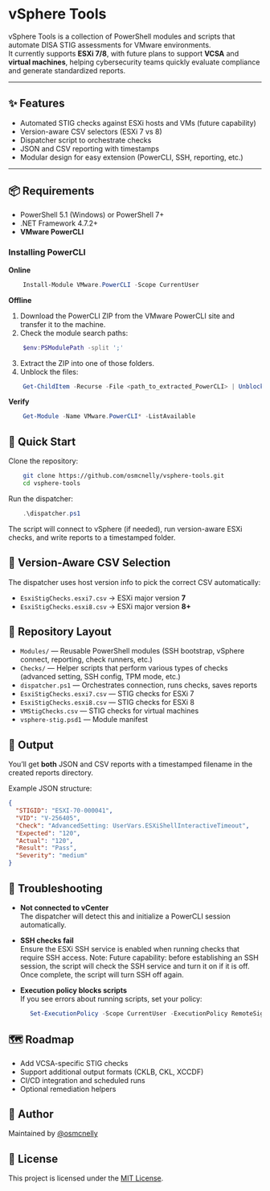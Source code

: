 # vSphere Tools

vSphere Tools is a collection of PowerShell modules and scripts that automate DISA STIG assessments for VMware environments.  
It currently supports **ESXi 7/8**, with future plans to support **VCSA** and **virtual machines**, helping cybersecurity teams quickly evaluate compliance and generate standardized reports.

---

## ✨ Features
- Automated STIG checks against ESXi hosts and VMs (future capability)
- Version-aware CSV selectors (ESXi 7 vs 8)
- Dispatcher script to orchestrate checks
- JSON and CSV reporting with timestamps
- Modular design for easy extension (PowerCLI, SSH, reporting, etc.)

---

## 📦 Requirements
- PowerShell 5.1 (Windows) or PowerShell 7+  
- .NET Framework 4.7.2+  
- **VMware PowerCLI**

### Installing PowerCLI

**Online**
```powershell
    Install-Module VMware.PowerCLI -Scope CurrentUser
```

**Offline**
1. Download the PowerCLI ZIP from the VMware PowerCLI site and transfer it to the machine.  
2. Check the module search paths:
```powershell  
    $env:PSModulePath -split ';'
```
3. Extract the ZIP into one of those folders.  
4. Unblock the files:  
```powershell    
    Get-ChildItem -Recurse -File <path_to_extracted_PowerCLI> | Unblock-File
```
**Verify**
```powershell    
    Get-Module -Name VMware.PowerCLI* -ListAvailable
```
## 🚀 Quick Start

Clone the repository:
```bash
    git clone https://github.com/osmcnelly/vsphere-tools.git
    cd vsphere-tools
```
Run the dispatcher:
```powershell
    .\dispatcher.ps1
```
The script will connect to vSphere (if needed), run version-aware ESXi checks, and write reports to a timestamped folder.

## 🔀 Version-Aware CSV Selection

The dispatcher uses host version info to pick the correct CSV automatically:

- `EsxiStigChecks.esxi7.csv` → ESXi major version **7**  
- `EsxiStigChecks.esxi8.csv` → ESXi major version **8+**

## 📂 Repository Layout

- `Modules/` — Reusable PowerShell modules (SSH bootstrap, vSphere connect, reporting, check runners, etc.)
- `Checks/` — Helper scripts that perform various types of checks (advanced setting, SSH config, TPM mode, etc.)
- `dispatcher.ps1` — Orchestrates connection, runs checks, saves reports  
- `EsxiStigChecks.esxi7.csv` — STIG checks for ESXi 7  
- `EsxiStigChecks.esxi8.csv` — STIG checks for ESXi 8  
- `VMStigChecks.csv` — STIG checks for virtual machines  
- `vsphere-stig.psd1` — Module manifest

## 🧪 Output

You’ll get **both** JSON and CSV reports with a timestamped filename in the created reports directory.

Example JSON structure:
```json
{
  "STIGID": "ESXI-70-000041",
  "VID": "V-256405",
  "Check": "AdvancedSetting: UserVars.ESXiShellInteractiveTimeout",
  "Expected": "120",
  "Actual": "120",
  "Result": "Pass",
  "Severity": "medium"
}
```

## 🔧 Troubleshooting

- **Not connected to vCenter**  
  The dispatcher will detect this and initialize a PowerCLI session automatically.  

- **SSH checks fail**  
  Ensure the ESXi SSH service is enabled when running checks that require SSH access. 
  Note: Future capability: before establishing an SSH session, the script will check the SSH 
        service and turn it on if it is off. Once complete, the script will turn SSH off again.

- **Execution policy blocks scripts**  
  If you see errors about running scripts, set your policy:  
```powershell
      Set-ExecutionPolicy -Scope CurrentUser -ExecutionPolicy RemoteSigned
```
## 🗺️ Roadmap

- Add VCSA-specific STIG checks  
- Support additional output formats (CKLB, CKL, XCCDF)  
- CI/CD integration and scheduled runs  
- Optional remediation helpers

## 👤 Author

Maintained by [@osmcnelly](https://github.com/osmcnelly)

## 📜 License

This project is licensed under the [MIT License](LICENSE).
